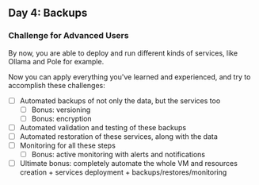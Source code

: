 ## Day 4: Backups

### Challenge for Advanced Users

By now, you are able to deploy and run different kinds of services, like Ollama and Pole for example.

Now you can apply everything you've learned and experienced, and try to accomplish these challenges:

- [ ] Automated backups of not only the data, but the services too
  - [ ] Bonus: versioning
  - [ ] Bonus: encryption
- [ ] Automated validation and testing of these backups
- [ ] Automated restoration of these services, along with the data
- [ ] Monitoring for all these steps
  - [ ] Bonus: active monitoring with alerts and notifications
- [ ] Ultimate bonus: completely automate the whole VM and resources creation + services deployment + backups/restores/monitoring
